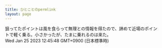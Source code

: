 ```yaml
---
title: ひとことのpermlink
layout: page
---
```

<div class="box" dt="1674618348509">
  狙ってたポイントは風を食らって無理との情報を得たので、諦めて近場のポイントで軽く乗る。小さかったが、たまに乗れるのは来た。
  <div class="content is-small">Wed Jan 25 2023 12:45:48 GMT+0900 (日本標準時)</div>
</div>